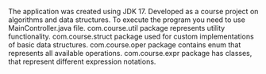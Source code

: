 The application was created using JDK 17. Developed as a course project on algorithms and data structures.
To execute the program you need to use MainController.java file.
com.course.util package represents utility functionality.
com.course.struct package used for custom implementations of basic data structures.
com.course.oper package contains enum that represents all available operations.
com.course.expr package has classes, that represent different expression notations.
